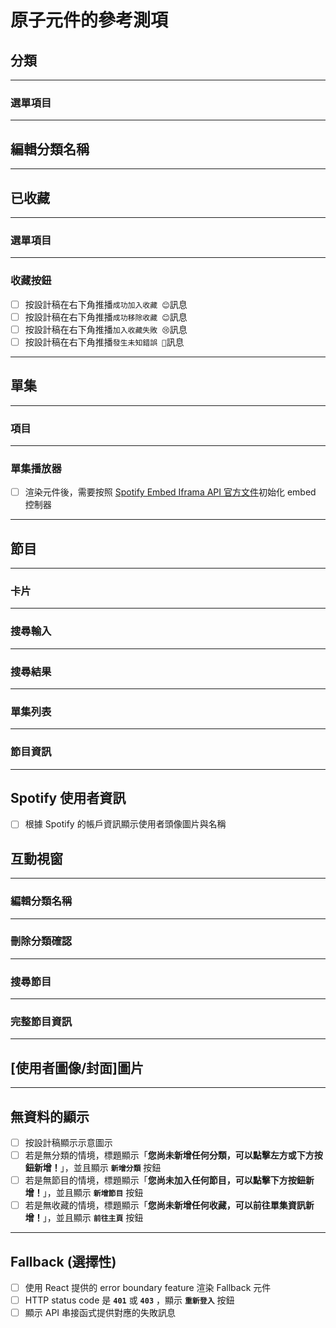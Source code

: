 # 原子元件的參考測項

## 分類

---

### 選單項目

---

## 編輯分類名稱

---

## 已收藏

---

### 選單項目

---

### 收藏按鈕

- [ ] 按設計稿在右下角推播`成功加入收藏 😊`訊息
- [ ] 按設計稿在右下角推播`成功移除收藏 😊`訊息
- [ ] 按設計稿在右下角推播`加入收藏失敗 😢`訊息
- [ ] 按設計稿在右下角推播`發生未知錯誤 🤔`訊息

---

## 單集

---

### 項目

---

### 單集播放器

- [ ] 渲染元件後，需要按照 [Spotify Embed Iframa API 官方文件](https://developer.spotify.com/documentation/embeds/references/iframe-api)初始化 embed 控制器

---

## 節目

---

### 卡片

---

### 搜尋輸入

---

### 搜尋結果

---

### 單集列表

---

### 節目資訊

---

## Spotify 使用者資訊

- [ ] 根據 Spotify 的帳戶資訊顯示使用者頭像圖片與名稱

## 互動視窗

---

### 編輯分類名稱

---

### 刪除分類確認

---

### 搜尋節目

---

### 完整節目資訊

---

## [使用者圖像/封面]圖片

---

## 無資料的顯示

- [ ] 按設計稿顯示示意圖示
- [ ] 若是無分類的情境，標題顯示「**您尚未新增任何分類，可以點擊左方或下方按鈕新增！**」，並且顯示 **`新增分類`** 按鈕
- [ ] 若是無節目的情境，標題顯示「**您尚未加入任何節目，可以點擊下方按鈕新增！**」，並且顯示 **`新增節目`** 按鈕
- [ ] 若是無收藏的情境，標題顯示「**您尚未新增任何收藏，可以前往單集資訊新增！**」，並且顯示 **`前往主頁`** 按鈕

---

## Fallback (選擇性)

- [ ] 使用 React 提供的 error boundary feature 渲染 Fallback 元件
- [ ] HTTP status code 是 **`401`** 或 **`403`** ，顯示 **`重新登入`** 按鈕
- [ ] 顯示 API 串接函式提供對應的失敗訊息